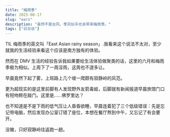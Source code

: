 ```yaml
---
title: "梅雨季"
date: 2025-06-17
slug: "ears"
description: "虽然不是台风，季风似乎也会带来梅雨季。"
tags: ["日日谈"]
---
```


TIL 梅雨季的英文叫「East Asian rainy season」.我看来这个说法不太对，至少就我的生活经验来看这个应该是南方独有的体验。

然而在 DMV 生活的经验告诉我如果要给生活体验做聚类的话，这里的六月和梅雨季极为相似。上周下了一周淫雨，这周也不遑多让。

早晨竟然下起了雾，上班路上几个坡一爬颇有寂静岭的风范。

更为超现实的是这里前脚有人发现野外友箭毒蛙，后脚就有新闻报道早晨旅馆门口有短吻鳄在敲门。这里是……佛罗里达？

也不知道是不是下雨的低气压让人昏昏欲睡，早晨连着犯了三个低级错误：先是忘记带电脑，然后发现办公室订错了座位，本想在餐厅熬到中午，又忘记了有会要开。

没辙，只好寂静岭往返跑一趟。

